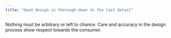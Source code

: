 ```yaml
---
title: "Good design is thorough down to the last detail"
---
```


Nothing must be arbitrary or left to chance. Care and accuracy in the design process show respect towards the consumer.
